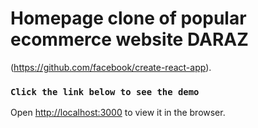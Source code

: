 # Homepage clone of popular ecommerce website DARAZ

(https://github.com/facebook/create-react-app).

### `Click the link below to see the demo`

Open [http://localhost:3000](http://localhost:3000) to view it in the browser.

